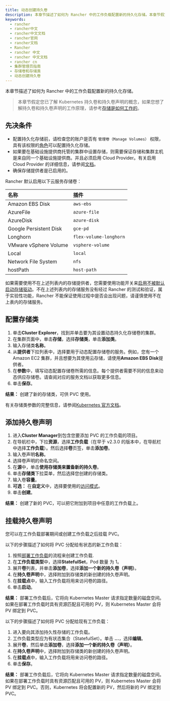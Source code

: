 ```yaml
---
title: 动态创建持久卷
description: 本章节描述了如何为 Rancher 中的工作负载配置新的持久化存储。本章节假定您已了解 Kubernetes 持久卷声明和存储类型的概念。 有关更多信息，请参阅存储是如何工作的。
keywords:
  - rancher
  - rancher中文
  - rancher中文文档
  - rancher官网
  - rancher文档
  - Rancher
  - rancher 中文
  - rancher 中文文档
  - rancher cn
  - 集群管理员指南
  - 存储卷和存储类
  - 动态创建持久卷
---
```


本章节描述了如何为 Rancher 中的工作负载配置新的持久化存储。

> 本章节假定您已了解 Kubernetes 持久卷和持久卷声明的概念，如果您想了解持久卷和持久卷声明的工作原理，请参考[存储是如何工作的](/docs/rancher2.5/cluster-admin/volumes-and-storage/how-storage-works/_index)。

## 先决条件

- 配置持久化存储前，请检查您的账户是否有 `管理卷（Manage Volumes）` 权限，具有该权限的[角色](/docs/rancher2.5/admin-settings/rbac/cluster-project-roles/_index)可以配置持久化存储。
- 如果要在基础设施提供商托管的集群中设置存储，则需要保证存储和集群主机是来自同一个基础设施提供商。并且必须启用 Cloud Provider。有关启用 Cloud Provider 的详细信息，请参阅[文档](/docs/rancher2.5/cluster-provisioning/rke-clusters/cloud-providers/_index)。
- 确保存储提供者是已启用的。

Rancher 默认启用以下云服务存储卷：

| 名称                   | 插件                   |
| :--------------------- | :--------------------- |
| Amazon EBS Disk        | `aws-ebs`              |
| AzureFile              | `azure-file`           |
| AzureDisk              | `azure-disk`           |
| Google Persistent Disk | `gce-pd`               |
| Longhorn               | `flex-volume-longhorn` |
| VMware vSphere Volume  | `vsphere-volume`       |
| Local                  | `local`                |
| Network File System    | `nfs`                  |
| hostPath               | `host-path`            |

如果需要使用不在上述列表内的存储提供者，您需要使用功能开关来[启用不被默认启动存储驱动](/docs/rancher2.5/installation_new/resources/feature-flags/enable-not-default-storage-drivers/_index)。不在上述列表内的存储服务没有经过 Rancher 的测试和验证，属于实验性功能，Rancher 不能保证使用过程中是否会出现问题，请谨慎使用不在上表内的存储服务。

## 配置存储类

1. 单击**Cluster Explorer**，找到并单击要为其设置动态持久化存储卷的集群。
1. 在集群页面中，单击**存储**，选择**存储类**，单击**添加类**。
1. 输入存储类**名称**。
1. 从**提供者**下拉列表中，选择要用于动态配置存储卷的服务。例如，您有一个 Amazon EC2 集群，并且想要为其使用云存储，请使用**Amazon EBS Disk**提供者。
1. 在**参数**中，填写动态配置存储卷所需的信息。每个提供者需要不同的信息来动态供应存储卷。请查阅对应的服务文档以获取更多信息。
1. 单击**保存**。

**结果：** 创建了新的存储类，可供 PVC 使用。

有关存储类参数的完整信息，请参阅[Kubernetes 官方文档](https://kubernetes.io/docs/concepts/storage/storage-classes/#parameters)。

## 添加持久卷声明

1. 进入**Cluster Manager**到包含您要添加 PVC 的工作负载的项目。
1. 在导航栏中，下拉**资源**，选择**工作负载**（在早于 v2.3.0 的版本中，在导航栏中选择**工作负载**）。然后选择**卷**页签，单击**添加卷**。
1. 输入卷声明**名称**。
1. 选择卷声明的命名空间。
1. 在**源**中，单击**使用存储类来置备新的持久卷**。
1. 单击**存储类**下拉菜单，然后选择您创建的存储类。
1. 输入卷**容量**。
1. **可选：** 在**自定义**中，选择要使用的[访问模式](https://kubernetes.io/docs/concepts/storage/persistent-volumes/#access-modes)。
1. 单击**创建**。

**结果：** 创建了新的 PVC，可以把它附加到项目中任意的工作负载上。

## 挂载持久卷声明

您可以在工作负载部署期间或创建工作负载之后挂载 PVC。

以下的步骤描述了如何将 PVC 分配给有状态的新工作负载：

1. 按照[部署工作负载](/docs/rancher2.5/k8s-in-rancher/workloads/deploy-workloads/_index)的流程来创建工作负载.
1. 在**工作负载类型**中，选择**StatefulSet**，Pod 数量 为 1。
1. 展开**卷**列表，并单击**添加卷**，选择**添加一个新的持久卷（声明）**。
1. 在**持久卷声明**中，选择附加到存储类的新创建的持久卷声明。
1. 在**挂载点**中，输入工作负载将用来访问卷的路径。
1. 单击**启动**。

**结果：** 部署工作负载后，它将向 Kubernetes Master 请求指定数量的磁盘空间。如果在部署工作负载时具有资源匹配且可用的 PV，则 Kubernetes Master 会将 PV 绑定到 PVC。

以下的步骤描述了如何将 PVC 分配给现有工作负载：

1. 进入要向其添加持久性存储的工作负载。
1. 工作负载类型应为有状态集合（StatefulSet）。单击 **...**，选择**编辑**。
1. 展开**卷**，然后单击**添加卷**，选择**添加一个新的持久卷（声明）**。
1. 在**持久卷声明**中，选择附加到存储类的新创建的持久卷声明。
1. 在**挂载点**中，输入工作负载将用来访问卷的路径。
1. 单击**保存**。

**结果：** 部署工作负载后，它将向 Kubernetes Master 请求指定数量的磁盘空间。如果在部署工作负载时具有资源匹配且可用的 PV，则 Kubernetes Master 会将 PV 绑定到 PVC。否则，Kubernetes 将会配置新的 PV，然后将新的 PV 绑定到 PVC。
